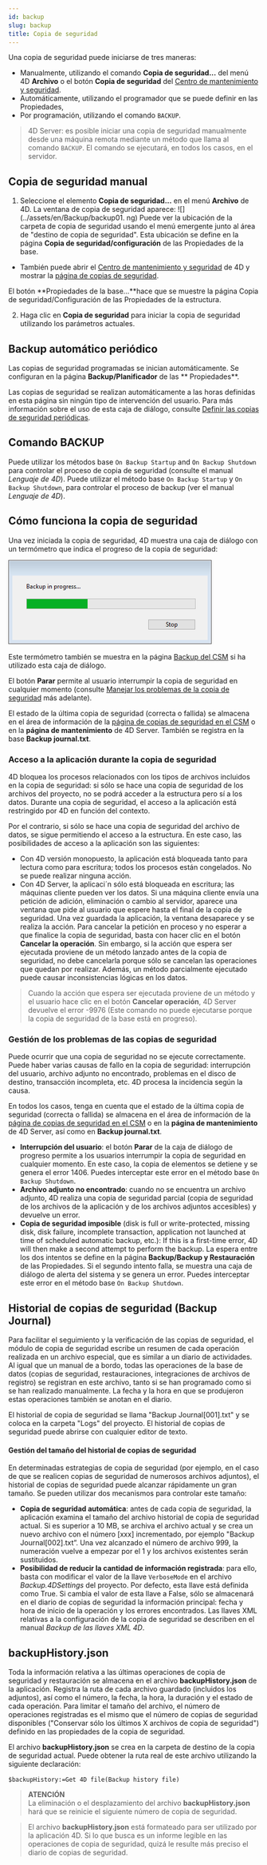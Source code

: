 ```yaml
---
id: backup
slug: backup
title: Copia de seguridad
---
```


Una copia de seguridad puede iniciarse de tres maneras:

- Manualmente, utilizando el comando **Copia de seguridad...** del menú 4D **Archivo** o el botón **Copia de seguridad** del [Centro de mantenimiento y seguridad](MSC/backup.md).
- Automáticamente, utilizando el programador que se puede definir en las Propiedades,
- Por programación, utilizando el comando `BACKUP`.

> 4D Server: es posible iniciar una copia de seguridad manualmente desde una máquina remota mediante un método que llama al comando `BACKUP`. El comando se ejecutará, en todos los casos, en el servidor.

## Copia de seguridad manual

1. Seleccione el elemento **Copia de seguridad...** en el menú **Archivo** de 4D.
   La ventana de copia de seguridad aparece:
   ![](../assets/en/Backup/backup01. ng)
   Puede ver la ubicación de la carpeta de copia de seguridad usando el menú emergente junto al área de "destino de copia de seguridad". Esta ubicación se define en la página **Copia de seguridad/configuración** de las Propiedades de la base.

- También puede abrir el [Centro de mantenimiento y seguridad](MSC/overview.md) de 4D y mostrar la [página de copias de seguridad](MSC/backup.md).

El botón \*\*Propiedades de la base...\*\*hace que se muestre la página Copia de seguridad/Configuración de las Propiedades de la estructura.

2. Haga clic en **Copia de seguridad** para iniciar la copia de seguridad utilizando los parámetros actuales.

## Backup automático periódico

Las copias de seguridad programadas se inician automáticamente. Se configuran en la página **Backup/Planificador** de las \*\* Propiedades\*\*.

Las copias de seguridad se realizan automáticamente a las horas definidas en esta página sin ningún tipo de intervención del usuario. Para más información sobre el uso de esta caja de diálogo, consulte [Definir las copias de seguridad periódicas](settings.md#scheduler).

## Comando BACKUP

Puede utilizar los métodos base `On Backup Startup` and `On Backup Shutdown` para controlar el proceso de copia de seguridad (consulte el manual _Lenguaje de 4D_). Puede utilizar el método base `On Backup Startup` y `On Backup Shutdown`, para controlar el proceso de backup (ver el manual _Lenguaje de 4D_).

## Cómo funciona la copia de seguridad

Una vez iniciada la copia de seguridad, 4D muestra una caja de diálogo con un termómetro que indica el progreso de la copia de seguridad:

![](../assets/en/Backup/backupProgress.png)

Este termómetro también se muestra en la página [Backup del CSM](MSC/backup.md) si ha utilizado esta caja de diálogo.

El botón **Parar** permite al usuario interrumpir la copia de seguridad en cualquier momento (consulte [Manejar los problemas de la copia de seguridad](backup.md#handling-backup-issues) más adelante).

El estado de la última copia de seguridad (correcta o fallida) se almacena en el área de información de la [página de copias de seguridad en el CSM](MSC/backup.md) o en la **página de mantenimiento** de 4D Server. También se registra en la base **Backup journal.txt**.

### Acceso a la aplicación durante la copia de seguridad

4D bloquea los procesos relacionados con los tipos de archivos incluidos en la copia de seguridad: si sólo se hace una copia de seguridad de los archivos del proyecto, no se podrá acceder a la estructura pero sí a los datos. Durante una copia de seguridad, el acceso a la aplicación está restringido por 4D en función del contexto.

Por el contrario, si sólo se hace una copia de seguridad del archivo de datos, se sigue permitiendo el acceso a la estructura. En este caso, las posibilidades de acceso a la aplicación son las siguientes:

- Con 4D versión monopuesto, la aplicación está bloqueada tanto para lectura como para escritura; todos los procesos están congelados. No se puede realizar ninguna acción.
- Con 4D Server, la aplicaci´n sólo está bloqueada en escritura; las máquinas cliente pueden ver los datos. Si una máquina cliente envía una petición de adición, eliminación o cambio al servidor, aparece una ventana que pide al usuario que espere hasta el final de la copia de seguridad. Una vez guardada la aplicación, la ventana desaparece y se realiza la acción. Para cancelar la petición en proceso y no esperar a que finalice la copia de seguridad, basta con hacer clic en el botón **Cancelar la operación**. Sin embargo, si la acción que espera ser ejecutada proviene de un método lanzado antes de la copia de seguridad, no debe cancelarla porque sólo se cancelan las operaciones que quedan por realizar. Además, un método parcialmente ejecutado puede causar inconsistencias lógicas en los datos.

> Cuando la acción que espera ser ejecutada proviene de un método y el usuario hace clic en el botón **Cancelar operación**, 4D Server devuelve el error -9976 (Este comando no puede ejecutarse porque la copia de seguridad de la base está en progreso).

### Gestión de los problemas de las copias de seguridad

Puede ocurrir que una copia de seguridad no se ejecute correctamente. Puede haber varias causas de fallo en la copia de seguridad: interrupción del usuario, archivo adjunto no encontrado, problemas en el disco de destino, transacción incompleta, etc. 4D procesa la incidencia según la causa.

En todos los casos, tenga en cuenta que el estado de la última copia de seguridad (correcta o fallida) se almacena en el área de información de la [página de copias de seguridad en el CSM](MSC/backup.md) o en la **página de mantenimiento** de 4D Server, así como en **Backup journal.txt**.

- **Interrupción del usuario**: el botón **Parar** de la caja de diálogo de progreso permite a los usuarios interrumpir la copia de seguridad en cualquier momento. En este caso, la copia de elementos se detiene y se genera el error 1406. Puedes interceptar este error en el método base `On Backup Shutdown`.
- **Archivo adjunto no encontrado**: cuando no se encuentra un archivo adjunto, 4D realiza una copia de seguridad parcial (copia de seguridad de los archivos de la aplicación y de los archivos adjuntos accesibles) y devuelve un error.
- **Copia de seguridad imposible** (disk is full or write-protected, missing disk, disk failure, incomplete transaction, application not launched at time of scheduled automatic backup, etc.): If this is a first-time error, 4D will then make a second attempt to perform the backup. La espera entre los dos intentos se define en la página **Backup/Backup y Restauración** de las Propiedades.
  Si el segundo intento falla, se muestra una caja de diálogo de alerta del sistema y se genera un error. Puedes interceptar este error en el método base `On Backup Shutdown`.

## Historial de copias de seguridad (Backup Journal)

Para facilitar el seguimiento y la verificación de las copias de seguridad, el módulo de copia de seguridad escribe un resumen de cada operación realizada en un archivo especial, que es similar a un diario de actividades. Al igual que un manual de a bordo, todas las operaciones de la base de datos (copias de seguridad, restauraciones, integraciones de archivos de registro) se registran en este archivo, tanto si se han programado como si se han realizado manualmente. La fecha y la hora en que se produjeron estas operaciones también se anotan en el diario.

El historial de copia de seguridad se llama "Backup Journal[001].txt" y se coloca en la carpeta "Logs" del proyecto. El historial de copias de seguridad puede abrirse con cualquier editor de texto.

#### Gestión del tamaño del historial de copias de seguridad

En determinadas estrategias de copia de seguridad (por ejemplo, en el caso de que se realicen copias de seguridad de numerosos archivos adjuntos), el historial de copias de seguridad puede alcanzar rápidamente un gran tamaño. Se pueden utilizar dos mecanismos para controlar este tamaño:

- **Copia de seguridad automática**: antes de cada copia de seguridad, la aplicación examina el tamaño del archivo historial de copia de seguridad actual. Si es superior a 10 MB, se archiva el archivo actual y se crea un nuevo archivo con el número [xxx] incrementado, por ejemplo "Backup Journal[002].txt”. Una vez alcanzado el número de archivo 999, la numeración vuelve a empezar por el 1 y los archivos existentes serán sustituidos.
- **Posibilidad de reducir la cantidad de información registrada**: para ello, basta con modificar el valor de la llave `VerboseMode` en el archivo _Backup.4DSettings_ del proyecto. Por defecto, esta llave está definida como True. Si cambia el valor de esta llave a False, sólo se almacenará en el diario de copias de seguridad la información principal: fecha y hora de inicio de la operación y los errores encontrados. Las llaves XML relativas a la configuración de la copia de seguridad se describen en el manual _Backup de las llaves XML 4D_.

## backupHistory.json

Toda la información relativa a las últimas operaciones de copia de seguridad y restauración se almacena en el archivo **backupHistory.json** de la aplicación. Registra la ruta de cada archivo guardado (incluidos los adjuntos), así como el número, la fecha, la hora, la duración y el estado de cada operación. Para limitar el tamaño del archivo, el número de operaciones registradas es el mismo que el número de copias de seguridad disponibles ("Conservar sólo los últimos X archivos de copia de seguridad") definido en las propiedades de la copia de seguridad.

El archivo **backupHistory.json** se crea en la carpeta de destino de la copia de seguridad actual. Puede obtener la ruta real de este archivo utilizando la siguiente declaración:

```4d
$backupHistory:=Get 4D file(Backup history file)
```

> **ATENCIÓN**\
> La eliminación o el desplazamiento del archivo **backupHistory.json** hará que se reinicie el siguiente número de copia de seguridad.

> El archivo **backupHistory.json** está formateado para ser utilizado por la aplicación 4D. Si lo que busca es un informe legible en las operaciones de copia de seguridad, quizá le resulte más preciso el diario de copias de seguridad.
